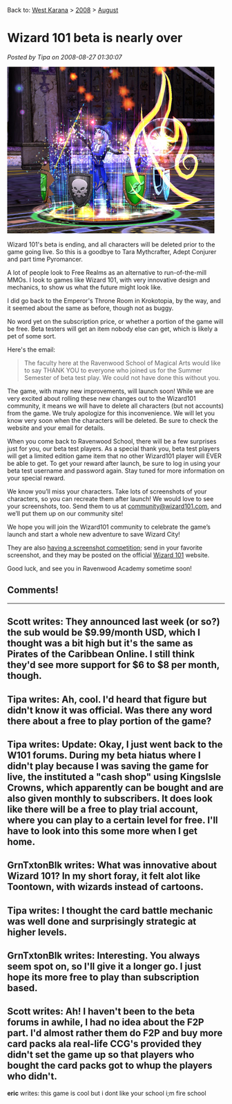Back to: [West Karana](/posts/westkarana.md) > [2008](/posts/2008/westkarana.md) > [August](./westkarana.md)
# Wizard 101 beta is nearly over

*Posted by Tipa on 2008-08-27 01:30:07*

![](../../../uploads/2008/08/wizardgraphicalclient-2008-08-27-00-41-05-50.jpg "wizardgraphicalclient-2008-08-27-00-41-05-50")

Wizard 101's beta is ending, and all characters will be deleted prior to the game going live. So this is a goodbye to Tara Mythcrafter, Adept Conjurer and part time Pyromancer.

A lot of people look to Free Realms as an alternative to run-of-the-mill MMOs. I look to games like Wizard 101, with very innovative design and mechanics, to show us what the future might look like.

I did go back to the Emperor's Throne Room in Krokotopia, by the way, and it seemed about the same as before, though not as buggy. 

No word yet on the subscription price, or whether a portion of the game will be free. Beta testers will get an item nobody else can get, which is likely a pet of some sort.

Here's the email:


> The faculty here at the Ravenwood School of Magical Arts would like to say THANK YOU to everyone who joined us for the Summer Semester of beta test play. We could not have done this without you.

The game, with many new improvements, will launch soon! While we are very excited about rolling these new changes out to the Wizard101 community, it means we will have to delete all characters (but not accounts) from the game. We truly apologize for this inconvenience. We will let you know very soon when the characters will be deleted. Be sure to check the website and your email for details.

When you come back to Ravenwood School, there will be a few surprises just for you, our beta test players. As a special thank you, beta test players will get a limited edition game item that no other Wizard101 player will EVER be able to get. To get your reward after launch, be sure to log in using your beta test username and password again. Stay tuned for more information on your special reward.

We know you’ll miss your characters. Take lots of screenshots of your characters, so you can recreate them after launch! We would love to see your screenshots, too. Send them to us at community@wizard101.com, and we’ll put them up on our community site!

We hope you will join the Wizard101 community to celebrate the game’s launch and start a whole new adventure to save Wizard City!




They are also [having a screenshot competition](http://www.wizard101.com/site/posts/list/1684.ftl); send in your favorite screenshot, and they may be posted on the official [Wizard 101](http://www.wizard101.com) website.

Good luck, and see you in Ravenwood Academy sometime soon!

## Comments!
---
**Scott** writes: They announced last week (or so?) the sub would be $9.99/month USD, which I thought was a bit high but it's the same as Pirates of the Caribbean Online. I still think they'd see more support for $6 to $8 per month, though.
---
**Tipa** writes: Ah, cool. I'd heard that figure but didn't know it was official. Was there any word there about a free to play portion of the game?
---
**Tipa** writes: Update: Okay, I just went back to the W101 forums. During my beta hiatus where I didn't play because I was saving the game for live, the instituted a "cash shop" using KingsIsle Crowns, which apparently can be bought and are also given monthly to subscribers. It does look like there will be a free to play trial account, where you can play to a certain level for free. I'll have to look into this some more when I get home.
---
**GrnTxtonBlk** writes: What was innovative about Wizard 101?  In my short foray, it felt alot like Toontown, with wizards instead of cartoons.
---
**Tipa** writes: I thought the card battle mechanic was well done and surprisingly strategic at higher levels.
---
**GrnTxtonBlk** writes: Interesting.  You always seem spot on, so I'll give it a  longer go.  I just hope its more free to play than subscription based.
---
**Scott** writes: Ah! I haven't been to the beta forums in awhile, I had no idea about the F2P part. I'd almost rather them do F2P and buy more card packs ala real-life CCG's provided they didn't set the game up so that players who bought the card packs got to whup the players who didn't.
---
**eric** writes: this game is cool but i dont like your school i;m fire school
